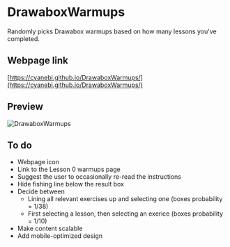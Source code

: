 # DrawaboxWarmups
Randomly picks Drawabox warmups based on how many lessons you've completed.

## Webpage link
[https://cyanebi.github.io/DrawaboxWarmups/](https://cyanebi.github.io/DrawaboxWarmups/)

## Preview
![DrawaboxWarmups](https://github.com/user-attachments/assets/d718109b-b580-4374-83ec-d7aeaa934e77)

## To do
- Webpage icon
- Link to the Lesson 0 warmups page
- Suggest the user to occasionally re-read the instructions
- Hide fishing line below the result box
- Decide between
  - Lining all relevant exercises up and selecting one (boxes probability = 1/38)
  - First selecting a lesson, then selecting an exerice (boxes probability = 1/10)
- Make content scalable
- Add mobile-optimized design
